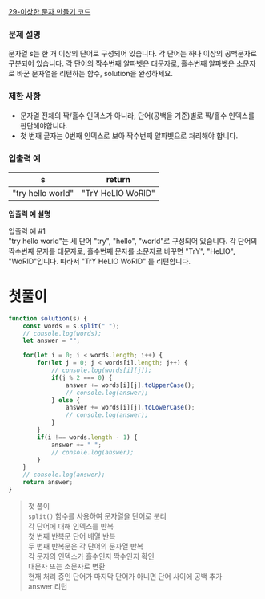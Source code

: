 [29-이상한 문자 만들기 코드](../codes/29이상한_문자_만들기.js)  

### 문제 설명
문자열 s는 한 개 이상의 단어로 구성되어 있습니다. 각 단어는 하나 이상의 공백문자로 구분되어 있습니다. 각 단어의 짝수번째 알파벳은 대문자로, 홀수번째 알파벳은 소문자로 바꾼 문자열을 리턴하는 함수, solution을 완성하세요.  

### 제한 사항  
- 문자열 전체의 짝/홀수 인덱스가 아니라, 단어(공백을 기준)별로 짝/홀수 인덱스를 판단해야합니다.  
- 첫 번째 글자는 0번째 인덱스로 보아 짝수번째 알파벳으로 처리해야 합니다.  


### 입출력 예   
| s | return |  
| --- | --- |  
| "try hello world" | "TrY HeLlO WoRlD" |

**입출력 예 설명**  

입출력 예 #1  
"try hello world"는 세 단어 "try", "hello", "world"로 구성되어 있습니다. 각 단어의 짝수번째 문자를 대문자로, 홀수번째 문자를 소문자로 바꾸면 "TrY", "HeLlO", "WoRlD"입니다. 따라서 "TrY HeLlO WoRlD" 를 리턴합니다.  

# 첫풀이 
```jsx
function solution(s) {
    const words = s.split(" ");
    // console.log(words);
    let answer = "";

    for(let i = 0; i < words.length; i++) {
        for(let j = 0; j < words[i].length; j++) {
            // console.log(words[i][j]);
            if(j % 2 === 0) {
                answer += words[i][j].toUpperCase();
                // console.log(answer);
            } else {
                answer += words[i][j].toLowerCase();
                // console.log(answer);
            }
        }
        if(i !== words.length - 1) {
            answer += " ";
            // console.log(answer);
        }
    }
    // console.log(answer);
    return answer;
}
```
> 첫 풀이  
>  `split()` 함수를 사용하여 문자열을 단어로 분리  
> 각 단어에 대해 인덱스를 반복  
> 첫 번째 반복문 단어 배열 반복  
> 두 번째 반복문은 각 단어의 문자열 반복  
> 각 문자의 인덱스가 홀수인지 짝수인지 확인  
> 대문자 또는 소문자로 변환  
> 현재 처리 중인 단어가 마지막 단어가 아니면 단어 사이에 공백 추가  
> answer 리턴
